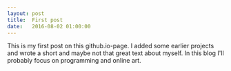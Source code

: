 ```yaml
---
layout: post
title:  First post
date:   2016-08-02 01:00:00
---
```


This is my first post on this github.io-page. I added some earlier projects and wrote a short and maybe not that great text about myself. In this blog I'll probably focus on programming and online art.